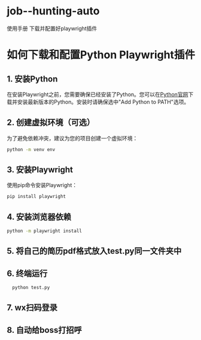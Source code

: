 # job--hunting-auto
使用手册
下载并配置好playwright插件

# 如何下载和配置Python Playwright插件

## 1. 安装Python

在安装Playwright之前，您需要确保已经安装了Python。您可以在[Python官网](https://www.python.org/downloads/)下载并安装最新版本的Python。安装时请确保选中"Add Python to PATH"选项。

## 2. 创建虚拟环境（可选）

为了避免依赖冲突，建议为您的项目创建一个虚拟环境：

```bash
python -m venv env
```

## 3. 安装Playwright

使用pip命令安装Playwright：

```bash
pip install playwright
```

## 4. 安装浏览器依赖

```bash
python -m playwright install
```

## 5. 将自己的简历pdf格式放入test.py同一文件夹中


## 6. 终端运行
```bash
  python test.py
```

## 7. wx扫码登录

## 8. 自动给boss打招呼

